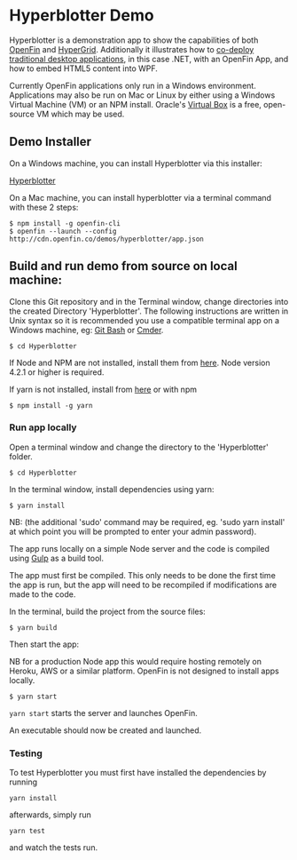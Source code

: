 # Hyperblotter Demo


Hyperblotter is a demonstration app to show the capabilities of both [OpenFin](http://openfin.co/) and [HyperGrid](https://github.com/openfin/fin-hypergrid). Additionally it illustrates how to [co-deploy traditional desktop applications](wpf-integration-notes.md), in this case .NET, with an OpenFin App, and how to embed HTML5 content into WPF.

Currently OpenFin applications only run in a Windows environment. Applications may also be run on Mac or Linux by either using a Windows Virtual Machine (VM) or an NPM install. Oracle's [Virtual Box](https://www.virtualbox.org/) is a free, open-source VM which may be used. 

## Demo Installer

On a Windows machine, you can install Hyperblotter via this installer:

[Hyperblotter](https://dl.openfin.co/services/download?fileName=Hyperblotter&config=http://cdn.openfin.co/demos/hyperblotter/app.json)

On a Mac machine, you can install hyperblotter via a terminal command with these 2 steps:

```
$ npm install -g openfin-cli 
$ openfin --launch --config http://cdn.openfin.co/demos/hyperblotter/app.json
```

## Build and run demo from source on local machine:

Clone this Git repository and in the Terminal window, change directories into the created Directory 'Hyperblotter'. The following instructions are written in Unix syntax so it is recommended you use a compatible terminal app on a Windows machine, eg: [Git Bash](https://git-scm.com/downloads) or [Cmder](http://cmder.net/).

```
$ cd Hyperblotter
```

If Node and NPM are not installed, install them from [here](https://nodejs.org/en/). Node version 4.2.1 or higher is required.

If yarn is not installed, install from [here](https://yarnpkg.com/lang/en/docs/install/#windows-tab) or with npm

```
$ npm install -g yarn
```

### Run app locally

Open a terminal window and change the directory to the 'Hyperblotter' folder.

```
$ cd Hyperblotter
```

In the terminal window, install dependencies using yarn:

```
$ yarn install
```

NB: (the additional 'sudo' command may be required, eg. 'sudo yarn install' at which point you will be prompted to enter your admin password).

The app runs locally on a simple Node server and the code is compiled using [Gulp](http://gulpjs.com/) as a build tool.

The app must first be compiled. This only needs to be done the first time the app is run, but the app will need to be recompiled if modifications are made to the code.

In the terminal, build the project from the source files:

```
$ yarn build
```

Then start the app:

NB for a production Node app this would require hosting remotely on Heroku, AWS or a similar platform. OpenFin is not designed to install apps locally.

```
$ yarn start
```

`yarn start` starts the server and launches OpenFin.

An executable should now be created and launched.


### Testing

To test Hyperblotter you must first have installed the dependencies by running 

`yarn install`

afterwards, simply run 

`yarn test`

and watch the tests run.
